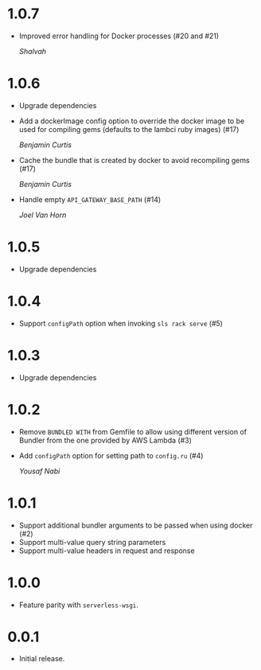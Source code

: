 # 1.0.7

- Improved error handling for Docker processes (#20 and #21)

  _Shalvah_

# 1.0.6

- Upgrade dependencies
- Add a dockerImage config option to override the docker image to be used for compiling gems (defaults to the lambci ruby images) (#17)

  _Benjamin Curtis_

- Cache the bundle that is created by docker to avoid recompiling gems (#17)

  _Benjamin Curtis_

- Handle empty `API_GATEWAY_BASE_PATH` (#14)

  _Joel Van Horn_

# 1.0.5

- Upgrade dependencies

# 1.0.4

- Support `configPath` option when invoking `sls rack serve` (#5)

# 1.0.3

- Upgrade dependencies

# 1.0.2

- Remove `BUNDLED WITH` from Gemfile to allow using different version of
  Bundler from the one provided by AWS Lambda (#3)
- Add `configPath` option for setting path to `config.ru` (#4)

  _Yousaf Nabi_

# 1.0.1

- Support additional bundler arguments to be passed when using docker (#2)
- Support multi-value query string parameters
- Support multi-value headers in request and response

# 1.0.0

- Feature parity with `serverless-wsgi`.

# 0.0.1

- Initial release.
